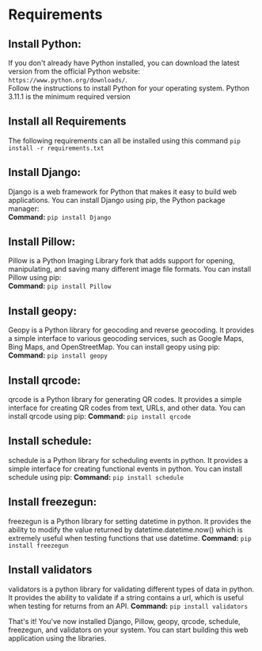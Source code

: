 # Requirements

## Install Python:

If you don't already have Python installed, you can download the latest version from the official Python website: ```https://www.python.org/downloads/```. <br>
Follow the instructions to install Python for your operating system. Python 3.11.1 is the minimum required version

## Install all Requirements

The following requirements can all be installed using this command ```pip install -r requirements.txt```

## Install Django:

Django is a web framework for Python that makes it easy to build web applications. You can install Django using pip, the Python package manager:<br>
**Command:**   ```pip install Django```

## Install Pillow:

Pillow is a Python Imaging Library fork that adds support for opening, manipulating, and saving many different image file formats. You can install Pillow using pip:<br>
**Command:**   ```pip install Pillow```

## Install geopy:

Geopy is a Python library for geocoding and reverse geocoding. It provides a simple interface to various geocoding services, such as Google Maps, Bing Maps, and OpenStreetMap. You can install geopy using pip:<br>
**Command:**   ```pip install geopy```

## Install qrcode:

qrcode is a Python library for generating QR codes. It provides a simple interface for creating QR codes from text, URLs, and other data. You can install qrcode using pip:
**Command:**  ```pip install qrcode```

## Install schedule:

schedule is a Python library for scheduling events in python. It provides a simple interface for creating functional events in python. You can install schedule using pip:
**Command:**  ```pip install schedule```

## Install freezegun:

freezegun is a Python library for setting datetime in python. It provides the ability to modify the value returned by datetime.datetime.now() which is extremely useful when testing functions that use datetime.
**Command:** ```pip install freezegun```

## Install validators

validators is a python library for validating different types of data in python. It provides the ability to validate if a string contains a url, which is useful when testing for returns from an API.
**Command:** ```pip install validators```

That's it! You've now installed Django, Pillow, geopy, qrcode, schedule, freezegun, and validators on your system. You can start building this web application using the libraries.